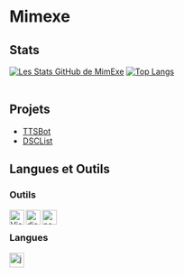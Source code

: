 # Mimexe
## Stats
[![Les Stats GitHub de MimExe](https://github-readme-stats.vercel.app/api?username=Mimexe&show_icons=true)](https://github.com/Mimexe)
[![Top Langs](https://github-readme-stats.vercel.app/api/top-langs/?username=Mimexe)](https://github.com/anuraghazra/github-readme-stats) <br /><br />
## Projets
  - [TTSBot](https://discord.com/api/oauth2/authorize?client_id=992172853778722968&permissions=19926016&scope=bot%20applications.commands)<br />
  - [DSCList](https://www.dsclist.ga)<br />
## Langues et Outils

### Outils

<img align="left" alt="Visual Studio Code" width="26px" src="https://i.imgur.com/LwSdAlE.png" />
<img align="left" alt="discord.js" width="26px" src="https://i.imgur.com/SI1DZf3.png" />
<img align="left" alt="node.js" width="26px" src="https://i.imgur.com/tYLFZBh.png" /> <br />

### Langues
<img align="left" alt="js" width="26px" src="https://i.imgur.com/3u1wzwE.png" />
